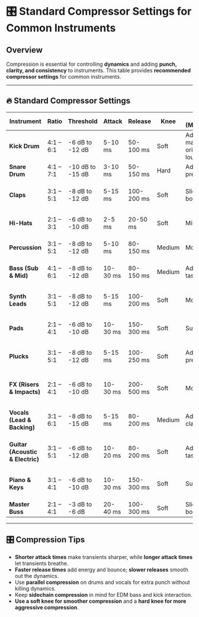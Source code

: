 # 🎛️ Standard Compressor Settings for Common Instruments

## Overview
Compression is essential for controlling **dynamics** and adding **punch, clarity, and consistency** to instruments. This table provides **recommended compressor settings** for common instruments.

---

## 🔥 Standard Compressor Settings

| **Instrument**  | **Ratio**  | **Threshold** | **Attack**  | **Release** | **Knee** | **Gain (Makeup)** | **Notes** |
|----------------|------------|--------------|------------|------------|-----------|------------------|----------|
| **Kick Drum**  | 4:1 – 6:1   | -6 dB to -12 dB | 5-10 ms  | 50-100 ms  | Soft | Adjust to match original loudness | Enhances punch and consistency |
| **Snare Drum** | 4:1 – 7:1   | -10 dB to -15 dB | 3-10 ms  | 50-150 ms  | Hard | Adjust for presence | Adds body and sustain |
| **Claps**     | 3:1 – 5:1   | -8 dB to -12 dB | 5-15 ms  | 100-200 ms | Soft | Slight boost | Controls dynamics and adds snap |
| **Hi-Hats**   | 2:1 – 3:1   | -6 dB to -10 dB | 2-5 ms   | 20-50 ms  | Soft | Minimal | Smooths out sharp transients |
| **Percussion** | 3:1 – 5:1   | -8 dB to -12 dB | 5-10 ms  | 80-150 ms | Medium | Moderate | Tightens percussive elements |
| **Bass (Sub & Mid)** | 4:1 – 6:1 | -8 dB to -12 dB | 10-30 ms | 80-150 ms | Medium | Adjust to taste | Adds stability and sustain |
| **Synth Leads** | 3:1 – 5:1   | -8 dB to -12 dB | 5-15 ms  | 100-200 ms | Soft | Moderate | Controls peaks and smooths dynamics |
| **Pads**       | 2:1 – 4:1   | -6 dB to -10 dB | 10-30 ms | 150-300 ms | Soft | Subtle | Keeps pads even without pumping |
| **Plucks**     | 3:1 – 5:1   | -8 dB to -12 dB | 5-15 ms  | 100-250 ms | Soft | Adjust for presence | Retains attack while smoothing sustain |
| **FX (Risers & Impacts)** | 2:1 – 4:1 | -6 dB to -10 dB | 10-30 ms | 200-500 ms | Soft | Moderate | Adds consistency to long FX tails |
| **Vocals (Lead & Backing)** | 3:1 – 6:1 | -8 dB to -15 dB | 5-15 ms | 80-200 ms | Medium | Adjust for clarity | Maintains vocal presence and balance |
| **Guitar (Acoustic & Electric)** | 3:1 – 5:1 | -6 dB to -12 dB | 10-20 ms | 80-200 ms | Soft | Adjust to taste | Controls dynamics and smooths performance |
| **Piano & Keys** | 3:1 – 4:1 | -6 dB to -10 dB | 10-30 ms | 150-300 ms | Soft | Subtle | Evens out dynamics for natural feel |
| **Master Buss** | 2:1 – 4:1   | -3 dB to -6 dB | 20-40 ms | 100-300 ms | Soft | Slight boost | Glues the mix together |

---

## 🎛️ Compression Tips
- **Shorter attack times** make transients sharper, while **longer attack times** let transients breathe.
- **Faster release times** add energy and bounce; **slower releases** smooth out the dynamics.
- Use **parallel compression** on drums and vocals for extra punch without killing dynamics.
- Keep **sidechain compression** in mind for EDM bass and kick interaction.
- **Use a soft knee for smoother compression** and a **hard knee for more aggressive compression**.


